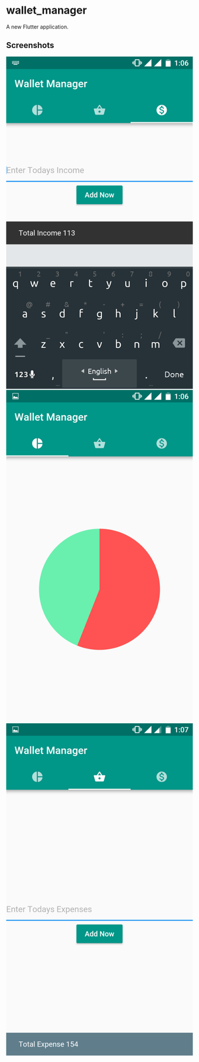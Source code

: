 # wallet_manager

A new Flutter application.

## Screenshots
![alt text](https://github.com/monwar-mcc/wallet_manager/blob/master/images/one.png)
![alt text](https://github.com/monwar-mcc/wallet_manager/blob/master/images/two.png)
![alt text](https://github.com/monwar-mcc/wallet_manager/blob/master/images/three.png)

